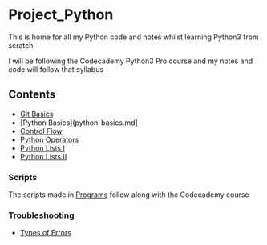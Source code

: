 # Project_Python

This is  home for all my Python code and notes whilst learning Python3 from scratch

I will be following the Codecademy Python3 Pro course and my notes and code will follow that syllabus

## Contents

- [Git Basics](git-basics.md)
- [Python Basics](python-basics.md]
- [Control Flow](control-flow.md)
- [Python Operators](python-operators.md)
- [Python Lists I](python-lists-1.md)
- [Python Lists II](python-lists-2.md)

### Scripts

The scripts made in [Programs](Programs/) follow along with the Codecademy course


### Troubleshooting

- [Types of Errors](types-of-errors.md)
